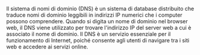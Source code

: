 Il sistema di nomi di dominio (DNS) è un sistema di database distribuito che traduce nomi di dominio leggibili in indirizzi IP numerici che i computer possono comprendere. Quando si digita un nome di dominio nel browser web, il DNS viene utilizzato per trovare l'indirizzo IP del server web a cui è associato il nome di dominio. Il DNS è un servizio essenziale per il funzionamento di Internet, poiché consente agli utenti di navigare tra i siti web e accedere ai servizi online.